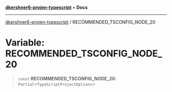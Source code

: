[**dkershner6-projen-typescript**](../README.md) • **Docs**

***

[dkershner6-projen-typescript](../globals.md) / RECOMMENDED\_TSCONFIG\_NODE\_20

# Variable: RECOMMENDED\_TSCONFIG\_NODE\_20

> `const` **RECOMMENDED\_TSCONFIG\_NODE\_20**: `Partial`\<`TypeScriptProjectOptions`\>
